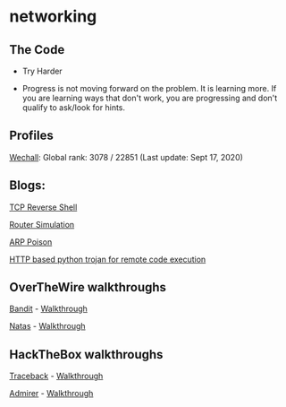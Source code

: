 # networking

## The Code

- Try Harder

- Progress is not moving forward on the problem. It is learning more. If you are learning ways that don't work, you are progressing and don't qualify to ask/look for hints. 

## Profiles

[Wechall](https://www.wechall.net/profile/ellessar): Global rank: 3078 / 22851 (Last update: Sept 17, 2020)

## Blogs:

[TCP Reverse Shell](https://medium.com/@neelam.nimish/python-tcp-reverse-shell-compromising-a-kali-machine-using-a-mac-6449b8684836)

[Router Simulation](https://medium.com/swlh/creating-a-simple-router-simulation-using-python-and-sockets-d6017b441c09)

[ARP Poison](https://medium.com/@neelam.nimish/sniffing-a-system-from-outside-a-network-tcp-reverse-shell-arp-poisoning-using-scapy-77a57b545cf6)

[HTTP based python trojan for remote code execution](https://medium.com/bugbountywriteup/python-http-based-trojan-for-remote-system-forensics-and-privilege-transfer-ae128891b4de?source=activity---post_recommended_rollup)

## OverTheWire walkthroughs

[Bandit](https://overthewire.org/wargames/bandit/) - [Walkthrough](https://github.com/NimishMishra/networking/tree/master/over_the_wire_challenges/bandit)

[Natas](https://overthewire.org/wargames/natas/) - [Walkthrough](https://github.com/NimishMishra/networking/tree/master/over_the_wire_challenges/natas)

## HackTheBox walkthroughs

[Traceback](https://www.hackthebox.eu/home/machines/profile/233)   -   [Walkthrough](https://github.com/NimishMishra/networking/tree/master/hackthebox/traceback)

[Admirer](https://www.hackthebox.eu/home/machines/profile/248) -   [Walkthrough](https://github.com/NimishMishra/networking/tree/master/hackthebox/admirer)
